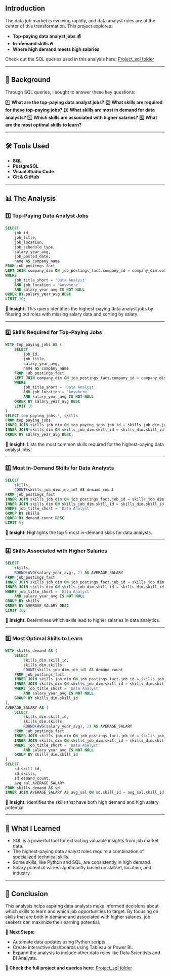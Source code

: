 

## Introduction
The data job market is evolving rapidly, and data analyst roles are at the center of this transformation. This project explores:

- **Top-paying data analyst jobs 💰**
- **In-demand skills 🔥**
- **Where high demand meets high salaries**

Check out the SQL queries used in this analysis here: [Project_sql folder](/Project_sql/)

---

## 📌 Background
Through SQL queries, I sought to answer these key questions:

1️⃣ **What are the top-paying data analyst jobs?**
2️⃣ **What skills are required for these top-paying jobs?**
3️⃣ **What skills are most in demand for data analysts?**
4️⃣ **Which skills are associated with higher salaries?**
5️⃣ **What are the most optimal skills to learn?**

---

## 🛠 Tools Used
- **SQL**
- **PostgreSQL**
- **Visual Studio Code**
- **Git & GitHub**

---

## 📊 The Analysis

### 1️⃣ Top-Paying Data Analyst Jobs
```sql
SELECT
    job_id,
    job_title,
    job_location,
    job_schedule_type,
    salary_year_avg,
    job_posted_date,
    name AS company_name
FROM job_postings_fact
LEFT JOIN company_dim ON job_postings_fact.company_id = company_dim.company_id
WHERE
    job_title_short = 'Data Analyst'
    AND job_location = 'Anywhere'
    AND salary_year_avg IS NOT NULL
ORDER BY salary_year_avg DESC
LIMIT 10;
```
📌 **Insight:** This query identifies the highest-paying data analyst jobs by filtering out roles with missing salary data and sorting by salary.



---

### 2️⃣ Skills Required for Top-Paying Jobs
```sql
WITH top_paying_jobs AS (
    SELECT
        job_id,
        job_title,
        salary_year_avg,
        name AS company_name
    FROM job_postings_fact
    LEFT JOIN company_dim ON job_postings_fact.company_id = company_dim.company_id
    WHERE
        job_title_short = 'Data Analyst'
        AND job_location = 'Anywhere'
        AND salary_year_avg IS NOT NULL
    ORDER BY salary_year_avg DESC
    LIMIT 10  
)
SELECT top_paying_jobs.*, skills
FROM top_paying_jobs
INNER JOIN skills_job_dim ON top_paying_jobs.job_id = skills_job_dim.job_id
INNER JOIN skills_dim ON skills_job_dim.skill_id = skills_dim.skill_id
ORDER BY salary_year_avg DESC;
```
📌 **Insight:** Lists the most common skills required for the highest-paying data analyst jobs.



---

### 3️⃣ Most In-Demand Skills for Data Analysts
```sql
SELECT
    skills,
    COUNT(skills_job_dim.job_id) AS demand_count
FROM job_postings_fact
INNER JOIN skills_job_dim ON job_postings_fact.job_id = skills_job_dim.job_id
INNER JOIN skills_dim ON skills_job_dim.skill_id = skills_dim.skill_id
WHERE job_title_short = 'Data Analyst'
GROUP BY skills
ORDER BY demand_count DESC
LIMIT 5;
```
📌 **Insight:** Highlights the top 5 most in-demand skills for data analysts.



---

### 4️⃣ Skills Associated with Higher Salaries
```sql
SELECT
    skills,
    ROUND(AVG(salary_year_avg), 2) AS AVERAGE_SALARY
FROM job_postings_fact
INNER JOIN skills_job_dim ON job_postings_fact.job_id = skills_job_dim.job_id
INNER JOIN skills_dim ON skills_job_dim.skill_id = skills_dim.skill_id
WHERE job_title_short = 'Data Analyst'
    AND salary_year_avg IS NOT NULL
GROUP BY skills
ORDER BY AVERAGE_SALARY DESC
LIMIT 20;
```
📌 **Insight:** Determines which skills lead to higher salaries in data analytics.



---

### 5️⃣ Most Optimal Skills to Learn
```sql
WITH skills_demand AS (
    SELECT
        skills_dim.skill_id,
        skills_dim.skills,
        COUNT(skills_job_dim.job_id) AS demand_count
    FROM job_postings_fact
    INNER JOIN skills_job_dim ON job_postings_fact.job_id = skills_job_dim.job_id
    INNER JOIN skills_dim ON skills_job_dim.skill_id = skills_dim.skill_id
    WHERE job_title_short = 'Data Analyst'
        AND salary_year_avg IS NOT NULL
    GROUP BY skills_dim.skill_id
),
AVERAGE_SALARY AS (
    SELECT
        skills_dim.skill_id,
        skills_dim.skills,
        ROUND(AVG(salary_year_avg), 2) AS AVERAGE_SALARY
    FROM job_postings_fact
    INNER JOIN skills_job_dim ON job_postings_fact.job_id = skills_job_dim.job_id
    INNER JOIN skills_dim ON skills_job_dim.skill_id = skills_dim.skill_id
    WHERE job_title_short = 'Data Analyst'
        AND salary_year_avg IS NOT NULL
    GROUP BY skills_dim.skill_id
)
SELECT
    sd.skill_id,  
    sd.skills,
    sd.demand_count,
    avg_sal.AVERAGE_SALARY  
FROM skills_demand AS sd
INNER JOIN AVERAGE_SALARY AS avg_sal ON sd.skill_id = avg_sal.skill_id;
```
📌 **Insight:** Identifies the skills that have both high demand and high salary potential.



---

## 🎯 What I Learned
- SQL is a powerful tool for extracting valuable insights from job market data.
- The highest-paying data analyst roles require a combination of specialized technical skills.
- Some skills, like Python and SQL, are consistently in high demand.
- Salary potential varies significantly based on skillset, location, and industry.

---

## 🏁 Conclusion
This analysis helps aspiring data analysts make informed decisions about which skills to learn and which job opportunities to target. By focusing on skills that are both in demand and associated with higher salaries, job seekers can maximize their earning potential.

🚀 **Next Steps:**
- Automate data updates using Python scripts.
- Create interactive dashboards using Tableau or Power BI.
- Expand the analysis to include other data roles like Data Scientists and BI Analysts.

🔗 **Check the full project and queries here:** [Project_sql folder](/Project_sql/)



